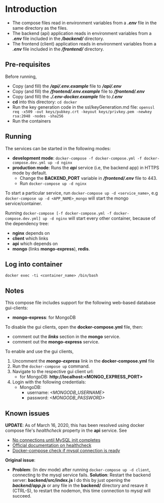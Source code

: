 # Introduction
- The compose files read in environment variables from a ***.env*** file
  in the same directory as the files.
- The backend (api) application reads in environment variables from a ***.env*** file
  included in the ***/backend/*** directory.
- The frontend (client) application reads in environment variables from a ***.env*** file
  included in the ***/frontend/*** directory.

## Pre-requisites
Before running,
- Copy (and fill) the ***/api/.env.example*** file to ***/api/.env***
- Copy (and fill) the ***/frontend/.env.example*** file to ***/frontend/.env***
- Copy (and fill) the ***./.env-docker.example*** file to ***/.env***
- **cd** into this directory: `cd docker`
- Run the key generation code in the ssl/keyGeneration.md file:
  `openssl req -x509 -out keys/pubkey.crt -keyout keys/privkey.pem -newkey rsa:2048 -nodes -sha256`
- Run the containers

## Running
The services can be started in the following modes:
- **development mode**: `docker-compose -f docker-compose.yml -f docker-compose.dev.yml up -d nginx`
- **production mode**: Runs the ***api*** service (i.e, the backend app) in HTTPS mode by default.
  - Change the **BACKEND_PORT** variable in ***/frontend/.env*** file to 443.
  - Run `docker-compose up -d nginx`

To start a particular service,
run `docker-compose up -d <service_name>`,
e.g `docker-compose up -d <APP_NAME>_mongo` will start the mongo service/container.

Running `docker-compose [-f docker-compose.yml -f docker-compose.dev.yml] up -d nginx` will start every other container,
because of the dependency tree:
- **nginx** depends on
- **client** which links
- **api** which depends on
- **mongo** (links **mongo-express**), **redis**.

## Log into container
`docker exec -ti <container_name> /bin/bash`

## Notes
This compose file includes support for the following web-based database gui-clients:
- **mongo-express**: for MongoDB

To disable the gui clients, open the **docker-compose.yml** file, then:
  - comment out the ***links*** section in the **mongo** service.
  - comment out the **mongo-express** service.

To enable and use the gui clients,
  1. Uncomment the ***mongo-express*** link in the **docker-compose.yml** file
  2. Run the `docker-compose up` command.
  3. Navigate to the respective gui client url:
     - for MongoDB: **http://localhost:<MONGO_EXPRESS_PORT>**
  4. Login with the following credentials:
     - MongoDB:
       - username: *<MONGODB_USERNAME>*
       - password: *<MONGODB_PASSWORD>*

## Known issues
**UPDATE**:
As of March 16, 2020, this has been resolved using docker compose file's *healthcheck* property in the **api** service.
See
- [No connections until MySQL init completes](https://hub.docker.com/_/mysql)
- [Official documentation on healthcheck](https://docs.docker.com/compose/compose-file/#healthcheck)
- [Docker-compose check if mysql connection is ready](https://stackoverflow.com/a/54854239/1743192)

**Original issue**:
- **Problem**: (In dev mode) after running `docker-compose up -d client`, connecting to the mysql service fails.
  **Solution**: Restart the backend server: **backend/src/index.js**
  I do this by just opening the ***backend/app.js*** or any file in the **backend/** directory and resave it (CTRL-S),
  to restart the nodemon, this time connection to mysql will succeed.
